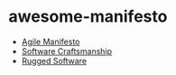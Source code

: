 # awesome-manifesto

- [Agile Manifesto](https://agilemanifesto.org/)
- [Software Craftsmanship](http://manifesto.softwarecraftsmanship.org/)
- [Rugged Software](https://ruggedsoftware.org/)
